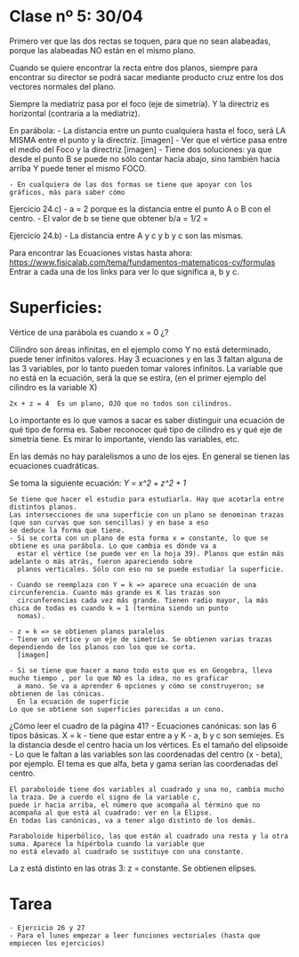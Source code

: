 # Clase nº 5: 30/04

Primero ver que las dos rectas se toquen, para que no sean alabeadas, porque las alabeadas NO están en el mismo plano.

Cuando se quiere encontrar la recta entre dos planos, siempre para encontrar su director se podrá sacar mediante producto cruz
entre los dos vectores normales del plano.

Siempre la mediatriz pasa por el foco (eje de simetría). Y la directriz es horizontal (contraria a la mediatriz).

En parábola:
	- La distancia entre un punto cualquiera hasta el foco, será LA MISMA entre el punto y la directriz.
	  [imagen]
	- Ver que el vértice pasa entre el medio del Foco y la directriz [imagen]
	- Tiene dos soluciones: ya que desde el punto B se puede no sólo contar hacia abajo, sino también hacia arriba Y puede
	  tener el mismo FOCO.

	- En cualquiera de las dos formas se tiene que apoyar con los gráficos, más para saber cómo

Ejercicio 24.c)
	- a = 2 porque es la distancia entre el punto A o B con el centro.
	- El valor de b se tiene que obtener b/a = 1/2 =


Ejercicio 24.b)
	- La distancia entre A y c y b y c son las mismas.

Para encontrar las Ecuaciones vistas hasta ahora:
	https://www.fisicalab.com/tema/fundamentos-matematicos-cv/formulas
	Entrar a cada una de los links para ver lo que significa a, b y c.

# Superficies:
Vértice de una parábola es cuando x = 0 ¿?

Cilindro son áreas infinitas, en el ejemplo como Y no está determinado, puede tener infinitos valores.
Hay 3 ecuaciones y en las 3 faltan alguna de las 3 variables, por lo tanto pueden tomar valores infinitos. La variable que no está
en la ecuación, será la que se estira, (en el primer ejemplo del cilindro es la variable X)

	2x + z = 4  Es un plano, OJO que no todos son cilindros.

Lo importante es lo que vamos a sacar es saber distinguir una ecuación de qué tipo de forma es. Saber reconocer qué tipo de
cilindro es y qué eje de simetría tiene. Es mirar lo importante, viendo las variables, etc.

En las demás no hay paralelismos a uno de los ejes.
En general se tienen las ecuaciones cuadráticas.

Se toma la siguiente ecuación: _Y = x^2 + z^2 + 1_

	Se tiene que hacer el estudio para estudiarla. Hay que acotarla entre distintos planos.
	Las intersecciones de una superficie con un plano se denominan trazas (que son curvas que son sencillas) y en base a eso
	se deduce la forma que tiene.
	- Si se corta con un plano de esta forma x = constante, lo que se obtiene es una parábola. Lo que cambia es dónde va a
	  estar el vértice (se puede ver en la hoja 39). Planos que están más adelante o más atrás, fueron apareciendo sobre
	  planos verticales. Sólo con eso no se puede estudiar la superficie.

	- Cuando se reemplaza con Y = k => aparece una ecuación de una circunferencia. Cuanto más grande es K las trazas son
	  circunferencias cada vez más grande. Tienen radio mayor, la más chica de todas es cuando k = 1 (termina siendo un punto
	  nomas).

	- z = k => se obtienen planos paralelos
	- Tiene un vértice y un eje de simetría. Se obtienen varias trazas dependiendo de los planos con los que se corta.
	  [imagen]

	- Si se tiene que hacer a mano todo esto que es en Geogebra, lleva mucho tiempo , por lo que NO es la idea, no es graficar
	  a mano. Se va a aprender 6 opciones y cómo se construyeron; se obtienen de las cónicas.
	  En la ecuación de superficie
	Lo que se obtiene son superficies parecidas a un cono.

¿Cómo leer el cuadro de la página 41?
	- Ecuaciones canónicas: son las 6 tipos básicas.
		  X = k
			- tiene que estar entre a y K
			- a, b y c son semiejes. Es la distancia desde el centro hacia un los vértices. Es el tamaño del elipsoide
			- Lo que le faltan a las variables son las coordenadas del centro (x - beta), por ejemplo. El tema es que
			  alfa, beta y gama serían las coordenadas del centro.

	El paraboloide tiene dos variables al cuadrado y una no, cambia mucho la traza. De a cuerdo el signo de la variable c,
	puede ir hacia arriba, el número que acompaña al término que no acompaña al que está al cuadrado: ver en la Elipse.
	En todas las canónicas, va a tener algo distinto de los demás.

	Paraboloide hiperbólico, las que están al cuadrado una resta y la otra suma. Aparece la hipérbola cuando la variable que
	no está elevado al cuadrado se sustituye con una constante.

La z está distinto en las otras 3:
	z = constante. Se obtienen elipses.

# Tarea
	- Ejercicio 26 y 27
	- Para el lunes empezar a leer funciones vectoriales (hasta que empiecen los ejercicios)
